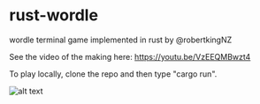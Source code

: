 # rust-wordle
wordle terminal game implemented in rust by @robertkingNZ

See the video of the making here: https://youtu.be/VzEEQMBwzt4

To play locally, clone the repo and then type "cargo run".

![alt text](https://i.ibb.co/k8GmQnH/Screen-Shot-2022-01-19-at-11-24-13.png "image Title")


